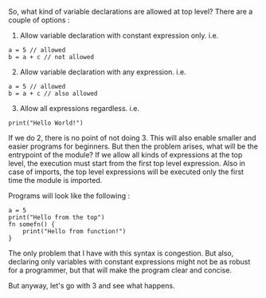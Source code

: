 So, what kind of variable declarations are allowed at top level? There are a 
couple of options :
1. Allow variable declaration with constant expression only. i.e.
```
a = 5 // allowed
b = a + c // not allowed
```
2. Allow variable declaration with any expression. i.e.
```
a = 5 // allowed
b = a + c // also allowed
```
3. Allow all expressions regardless. i.e.
```
print("Hello World!")
```

If we do 2, there is no point of not doing 3. This will also enable smaller 
and easier programs for beginners. But then the problem arises, what will be 
the entrypoint of the module? If we allow all kinds of expressions at the top 
level, the execution must start from the first top level expression. Also in 
case of imports, the top level expressions will be executed only the first 
time the module is imported.

Programs will look like the following :
```
a = 5
print("Hello from the top")
fn somefn() {
    print("Hello from function!")
}
```
The only problem that I have with this syntax is congestion.
But also, declaring only variables with constant expressions might not be as 
robust for a programmer, but that will make the program clear and concise.

But anyway, let's go with 3 and see what happens.
